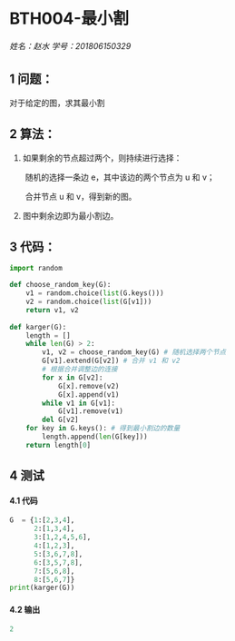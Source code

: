 # BTH004-最小割

###### 姓名：赵水   学号：201806150329



## 1 问题：

对于给定的图，求其最小割



## 2 算法：

1. 如果剩余的节点超过两个，则持续进⾏选择：

   ​	随机的选择⼀条边 e，其中该边的两个节点为 u 和 v；

   ​	合并节点 u 和 v，得到新的图。

2. 图中剩余边即为最⼩割边。

## 3 代码：

```python
import random

def choose_random_key(G):
    v1 = random.choice(list(G.keys()))
    v2 = random.choice(list(G[v1]))
    return v1, v2
 
def karger(G):
    length = []
    while len(G) > 2:
        v1, v2 = choose_random_key(G) # 随机选择两个节点
        G[v1].extend(G[v2]) # 合并 v1 和 v2
        # 根据合并调整边的连接
        for x in G[v2]:
            G[x].remove(v2)
            G[x].append(v1)
        while v1 in G[v1]:
            G[v1].remove(v1)
        del G[v2]
    for key in G.keys(): # 得到最小割边的数量
        length.append(len(G[key]))
    return length[0]
```

## 4 测试

#### 4.1 代码

```python
G  = {1:[2,3,4],
      2:[1,3,4],
      3:[1,2,4,5,6],
      4:[1,2,3],
      5:[3,6,7,8],
      6:[3,5,7,8],
      7:[5,6,8],
      8:[5,6,7]}
print(karger(G))
```



#### 4.2 输出

```python
2
```

